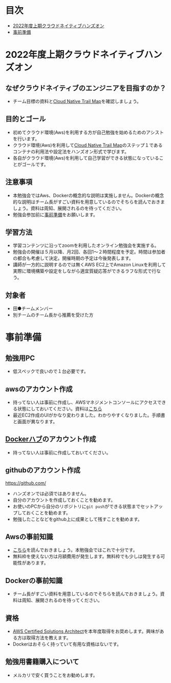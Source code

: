 # 目次
- [2022年度上期クラウドネイティブハンズオン](#2022年度上期クラウドネイティブハンズオン)
- [事前準備](#事前準備)

# 2022年度上期クラウドネイティブハンズオン
## なぜクラウドネイティブのエンジニアを目指すのか？
- チーム目標の資料と[Cloud Native Trail Map](https://thinkit.co.jp/article/18243)を確認しましょう。

## 目的とゴール
- 初めてクラウド環境(Aws)を利用する方が自己勉強を始めるためのアシストを行います。
- クラウド環境(Aws)を利用して[Cloud Native Trail Map](https://thinkit.co.jp/article/18243)のステップ１であるコンテナの利用法や設定法をハンズオン形式で学びます。
- 各自がクラウド環境(Aws)を利用して自己学習ができる状態になっていることがゴールです。

## 注意事項
- 本勉強会ではAws、Dockerの概念的な説明は実施しません。Dockerの概念的な説明はチーム長がすごい資料を用意しているのでそちらを読んでおきましょう。資料は周知、展開されるのを待ってください。
- 勉強会参加前に[事前準備](#事前準備)をお願いします。

## 学習方法
- 学習コンテンツに沿ってzoomを利用したオンライン勉強会を実施する。
- 勉強会の開催は５月以降、月2回、各回1〜２時間程度を予定。時間は参加者の都合も考慮して決定。開催時期の予定は今後発表します。
- 講師が一方的に説明するのでは無くAWS EC2上でAmazon Linuxを利用して実際に環境構築や設定をしながら適宜質疑応答ができるラフな形式で行なう。

## 対象者
- 田●チームメンバー
- 別チームのチーム長から推薦を受けた方

# 事前準備
## 勉強用PC
- 低スペックで良いので１台必要です。

## awsのアカウント作成
- 持ってない人は事前に作成し、AWSマネジメントコンソールにアクセスできる状態にしておいてください。資料は[こちら](https://github.com/kichiram/aws)
- 最近EC2作成のUIがかなり変わりました。わかりやすくなりました。手順書と画面が異なります。

## [Dockerハブ](https://hub.docker.com/)のアカウント作成
- 持ってない人は事前に作成しておいてください。

## githubのアカウント作成
https://github.com/
- ハンズオンでは必須ではありません。
- 自分のアカウントを作成しておくことを勧めます。
- お使いのPCから自分のリポジトリに`git push`ができる状態までセットアップしておくことを勧めます。
- 勉強したことなどをgithub上に成果として残すことを勧めます。

## Awsの事前知識
- [こちら](https://github.com/kichiram/aws)を読んでおきましょう。本勉強会ではこれで十分です。
- 無料枠を使えない方は月額費用が発生します。無料枠でも少しは発生する可能性があります。

## Dockerの事前知識
- チーム長がすごい資料を用意しているのでそちらを読んでおきましょう。資料は周知、展開されるのを待ってください。

## 資格
- [AWS Certified Solutions Architect](https://aws.amazon.com/jp/certification/certified-solutions-architect-associate/)を本年度取得をお奨めします。興味がある方は取得方法を教えます。
- Dockerはおそらく持っていて有用な資格はないです。

## 勉強用書籍購入について
- メルカリで安く買うことをお勧めします。

